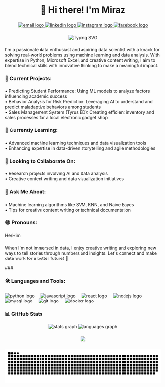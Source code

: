
<h1 align="center">👋 Hi there! I'm Miraz</h1>

###

<div align="center">
  <a href="mailto:22203246@iubat.edu" target="_blank">
    <img src="https://raw.githubusercontent.com/maurodesouza/profile-readme-generator/master/src/assets/icons/social/gmail/default.svg" width="52" height="40" alt="email logo"  />
  </a>
  <a href="https://www.linkedin.com/in/mdabdullahibneaziz/" target="_blank">
    <img src="https://raw.githubusercontent.com/maurodesouza/profile-readme-generator/master/src/assets/icons/social/linkedin/default.svg" width="52" height="40" alt="linkedin logo"  />
  </a>
  <a href="https://www.instagram.com/overlordmiraz" target="_blank">
    <img src="https://raw.githubusercontent.com/maurodesouza/profile-readme-generator/master/src/assets/icons/social/instagram/default.svg" width="52" height="40" alt="instagram logo"  />
  </a>
  <a href="https://www.facebook.com/abdullah.miraz09" target="_blank">
    <img src="https://raw.githubusercontent.com/maurodesouza/profile-readme-generator/master/src/assets/icons/social/facebook/default.svg" width="52" height="40" alt="facebook logo"  />
  </a>
</div>

###

<div align="center">
  <img src="https://readme-typing-svg.herokuapp.com?font=Fira+Code&weight=500&size=25&pause=1000&color=F7F7F7&center=true&vCenter=true&width=600&lines=Data+Enthusiast;Aspiring+Data+Scientist;Creative+Content+Writer" alt="Typing SVG" />
</div>

###

<p align="left">I'm a passionate data enthusiast and aspiring data scientist with a knack for solving real-world problems using machine learning and data analysis. With expertise in Python, Microsoft Excel, and creative content writing, I aim to blend technical skills with innovative thinking to make a meaningful impact.</p>

###

<h3 align="left">🔭 Current Projects:</h3>

###

<p align="left">
• Predicting Student Performance: Using ML models to analyze factors influencing academic success<br>
• Behavior Analysis for Risk Prediction: Leveraging AI to understand and predict maladaptive behaviors among students<br>
• Sales Management System (Tyrus BD): Creating efficient inventory and sales processes for a local electronic gadget shop
</p>

###

<h3 align="left">🌱 Currently Learning:</h3>

###

<p align="left">
• Advanced machine learning techniques and data visualization tools<br>
• Enhancing expertise in data-driven storytelling and agile methodologies
</p>

###

<h3 align="left">👯 Looking to Collaborate On:</h3>

###

<p align="left">
• Research projects involving AI and Data analysis<br>
• Creative content writing and data visualization initiatives
</p>

###

<h3 align="left">💬 Ask Me About:</h3>

###

<p align="left">
• Machine learning algorithms like SVM, KNN, and Naive Bayes<br>
• Tips for creative content writing or technical documentation
</p>

###



<h3 align="left">😄 Pronouns:</h3>

###

<p align="left">He/Him</p>

###

<p align="left">When I'm not immersed in data, I enjoy creative writing and exploring new ways to tell stories through numbers and insights. Let's connect and make data work for a better future! 🌟</p>
###

<h3 align="left">🛠️ Languages and Tools:</h3>

###

<div align="left">
  <img src="https://cdn.jsdelivr.net/gh/devicons/devicon/icons/python/python-original.svg" height="40" alt="python logo" />
  <img width="12" />
  <img src="https://cdn.jsdelivr.net/gh/devicons/devicon/icons/javascript/javascript-original.svg" height="40" alt="javascript logo" />
  <img width="12" />
  <img src="https://cdn.jsdelivr.net/gh/devicons/devicon/icons/react/react-original.svg" height="40" alt="react logo" />
  <img width="12" />
  <img src="https://cdn.jsdelivr.net/gh/devicons/devicon/icons/nodejs/nodejs-original.svg" height="40" alt="nodejs logo" />
  <img width="12" />
  <img src="https://cdn.jsdelivr.net/gh/devicons/devicon/icons/mysql/mysql-original.svg" height="40" alt="mysql logo" />
  <img width="12" />
  <img src="https://cdn.jsdelivr.net/gh/devicons/devicon/icons/git/git-original.svg" height="40" alt="git logo" />
  <img width="12" />
  <img src="https://cdn.jsdelivr.net/gh/devicons/devicon/icons/docker/docker-original.svg" height="40" alt="docker logo" />
</div>

###


### 📊 GitHub Stats

<div align="center">
  <img src="https://github-readme-stats.vercel.app/api?AbdullahIbneAziz=your-github-AbdullahIbneAziz&hide_title=false&hide_rank=false&show_icons=true&include_all_commits=true&count_private=true&disable_animations=false&theme=dracula&locale=en&hide_border=false&order=1" height="150" alt="stats graph"  />
  <img src="https://github-readme-stats.vercel.app/api/top-langs?username=AbdullahIbneAziz&locale=en&hide_title=false&layout=compact&card_width=320&langs_count=5&theme=dracula&hide_border=false&order=2" height="150" alt="languages graph"  />
</div>

###

<div align="center">
  <img src="https:/your-github-username/profile-counter.glitch.me//count.svg?"  />
</div>

###
<div align="center">
  <img src="https://raw.githubusercontent.com/platane/snk/output/github-contribution-grid-snake.svg" alt="snake contribution graph animation" />
</div>


###
